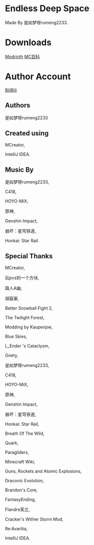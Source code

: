 # Endless Deep Space

Made By 是如梦呀rumeng2233.

# Downloads
[Modrinth](https://modrinth.com/mod/endless-deep-space/)
[MC百科](https://www.mcmod.cn/class/5438.html)

# Author Account
[BiliBili](https://space.bilibili.com/375078257)

## Authors
是如梦呀rumeng2233

## Created using
MCreator,

IntelliJ IDEA.

## Music By
是如梦呀rumeng2233,

C418,

HOYO-MiX,

原神,

Genshin Impact,

崩坏：星穹铁道,

Honkai: Star Rail.

## Special Thanks
MCreator,

玩pvz的一个方块,

路人A幽,

胡宸豪,

Better Snowball Fight 2,

The Twilight Forest,

Modding by Kaupenjoe,

Blue Skies,

L_Ender 's Cataclysm,

Goety,

是如梦呀rumeng2233,

C418,

HOYO-MiX,

原神,

Genshin Impact,

崩坏：星穹铁道,

Honkai: Star Rail,

Breath Of The Wild,

Quark,

Paragliders,

Minecraft Wiki,

Guns, Rockets and Atomic Explosions,

Draconic Evolution,

Brandon's Core,

FantasyEnding,

Flandre芙兰,

Cracker's Wither Storm Mod,

Re:Avaritia,

IntelliJ IDEA.
